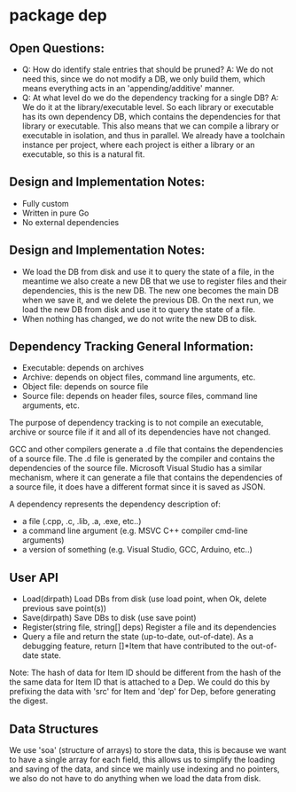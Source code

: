 # package dep

## Open Questions:

- Q: How do identify stale entries that should be pruned?
  A: We do not need this, since we do not modify a DB, we only build
     them, which means everything acts in an 'appending/additive' manner.
- Q: At what level do we do the dependency tracking for a single DB?
  A: We do it at the library/executable level. So each library or
     executable has its own dependency DB, which contains the dependencies 
     for that library or executable.
     This also means that we can compile a library or executable in isolation,
     and thus in parallel.
     We already have a toolchain instance per project, where each project is
     either a library or an executable, so this is a natural fit.

## Design and Implementation Notes:

- Fully custom 
- Written in pure Go
- No external dependencies

## Design and Implementation Notes:

- We load the DB from disk and use it to query the state of a file, in 
  the meantime we also create a new DB that we use to register files 
  and their dependencies, this is the new DB.
  The new one becomes the main DB when we save it, and we delete the
  previous DB. On the next run, we load the new DB from disk and use it to
  query the state of a file.
- When nothing has changed, we do not write the new DB to disk.

## Dependency Tracking General Information:

- Executable: depends on archives
- Archive: depends on object files, command line arguments, etc.
- Object file: depends on source file
- Source file: depends on header files, source files, command line arguments, etc.

The purpose of dependency tracking is to not compile an executable, archive or 
source file if it and all of its dependencies have not changed.

GCC and other compilers generate a .d file that contains the dependencies of
a source file. The .d file is generated by the compiler and contains the
dependencies of the source file.
Microsoft Visual Studio has a similar mechanism, where it can generate a file
that contains the dependencies of a source file, it does have a different format
since it is saved as JSON.

A dependency represents the dependency description of:

- a file (.cpp, .c, .lib, .a, .exe, etc..)
- a command line argument (e.g. MSVC C++ compiler cmd-line arguments)
- a version of something (e.g. Visual Studio, GCC, Arduino, etc..)

## User API

- Load(dirpath)
  Load DBs from disk (use load point, when Ok, delete previous save point(s))
- Save(dirpath)
  Save DBs to disk (use save point)
- Register(string file, string[] deps)
  Register a file and its dependencies
- Query a file and return the state (up-to-date, out-of-date).
  As a debugging feature, return []*Item that have contributed to the
  out-of-date state.

Note: The hash of data for Item ID should be different from the hash of the
      the same data for Item ID that is attached to a Dep.
      We could do this by prefixing the data with 'src' for Item and 'dep' for
      Dep, before generating the digest.

## Data Structures

We use 'soa' (structure of arrays) to store the data, this is because we want to
have a single array for each field, this allows us to simplify the loading and
saving of the data, and since we mainly use indexing and no pointers, we also do
not have to do anything when we load the data from disk.

